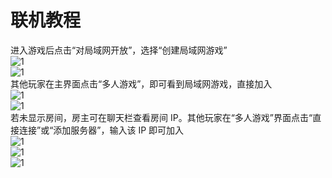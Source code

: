 # 联机教程
进入游戏后点击“对局域网开放”，选择“创建局域网游戏”  
![1](https://pic.swtmax.top/file/docs/1757838376485_image.png)  
![1](https://pic.swtmax.top/file/docs/1757838423925_image.png)  
其他玩家在主界面点击“多人游戏”，即可看到局域网游戏，直接加入  
![1](https://pic.swtmax.top/file/docs/1757838583263_image.png)  
![1](https://pic.swtmax.top/file/docs/1757838620752_image.png)  
若未显示房间，房主可在聊天栏查看房间 IP。其他玩家在“多人游戏”界面点击“直接连接”或“添加服务器”，输入该 IP 即可加入  
![1](https://pic.swtmax.top/file/docs/1757838458948_image.png)  
![1](https://pic.swtmax.top/file/docs/1757838641534_image.png)  
![1](https://pic.swtmax.top/file/docs/1757838649298_image.png)  
